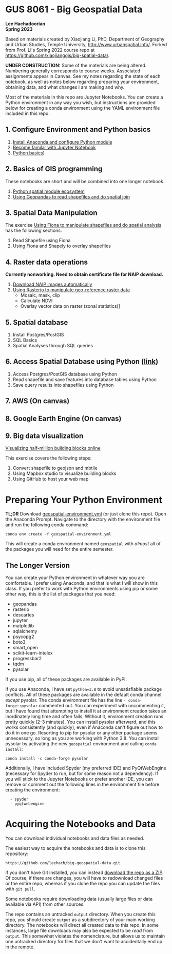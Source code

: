# GUS 8061 - Big Geospatial Data

**Lee Hachadoorian**\
**Spring 2023**

Based on materials created by Xiaojiang Li, PhD, Department of Geography and Urban Studies, Temple University, <http://www.urbanspatial.info/>. Forked from Prof. Li's Spring 2022 course repo at <https://github.com/xiaojianggis/big-spatial-data/>.

**UNDER CONSTRUCTION:** Some of the materials are being altered. Numbering generally corresponds to course weeks. Associated assignments appear in Canvas. See my notes regarding the state of each notebook, as well as notes below regarding preparing your environment, obtaining data, and what changes I am making and why.

Most of the materials in this repo are Jupyter Notebooks. You can create a Python environment in any way you wish, but instructions are provided below for creating a conda environment using the YAML environment file included in this repo.

## 1. Configure Environment and Python basics

1. [Install Anaconda and configure Python module](lab1-basics-python-spatial-programing/install-anaconda.md)
2. [Become familar with Jupyter Notebook](lab1-basics-python-spatial-programing/jupyter-notebook.md)
3. [Python basics](01_basics_python_spatial_data.ipynb))

## 2. Basics of GIS programming

These notebooks are short and will be combined into one longer notebook.

1. [Python spatial module ecosystem](02-1_read_shapefile_gdal.ipynb)
2. [Using Geopandas to read shapefiles and do spatial join](02-3_geopandas_spatial_analysis.ipynb)

## 3. Spatial Data Manipulation

The exercise [Using Fiona to manipulate shapefiles and do spatial analysis](03_spatial_analysis_fiona_shapely.ipynb) has the following sections:

1. Read Shapefile using Fiona
2. Using Fiona and Shapely to overlay shapefiles

## 4. Raster data operations

**Currently nonworking. Need to obtain certificate file for NAIP download.**

1. [Download NAIP images automatically](04_naip_downloader.ipynb)
2. [Using Rasterio to manipulate geo-reference raster data](04_raster_data_manipulation.ipynb)
    * Mosaic, mask, clip
    * Calculate NDVI
    * Overlay vector data on raster (zonal statistics)]

## 5. Spatial database

1. Install Postgres/PostGIS
2. SQL Basics
3. Spatial Analyses through SQL queries

## 6. Access Spatial Database using Python ([link](lab6-access-db-python/querydb_python.ipynb))

1. Access Postgres/PostGIS database using Python
2. Read shapefile and save features into database tables using Python
3. Save query results into shapefiles using Python

## 7. AWS (On canvas)

## 8. Google Earth Engine (On canvas)

## 9. Big data visualization

[Visualizing half-million building blocks online](09_buildingblock_viz.md)

This exercise covers the following steps:

1. Convert shapefile to geojson and mbtile
2. Using Mapbox studio to visualize building blocks
3. Using GitHub to host your web map

# Preparing Your Python Environment

**TL;DR** Download [geospatial-environment.yml](geospatial-environment.yml) (or just clone this repo). Open the Anaconda Prompt. Navigate to the directory with the environment file and run the following conda command:

```
conda env create -f geospatial-environment.yml
```

This will create a conda environment named `geospatial` with *almost* all of the packages you will need for the entire semester.

## The Longer Version

You can create your Python environment in whatever way you are comfortable. I prefer using Anaconda, and that is what I will show in this class. If you prefer to work with Python environments using pip or some other way, this is the list of packages that you need:

- geopandas
- rasterio
- descartes
- jupyter
- matplotlib
- sqlalchemy
- psycopg2
- boto3
- smart_open
- scikit-learn-intelex
- progressbar2
- tqdm
- pysolar

If you use pip, all of these packages are available in PyPI.

If you use Anaconda, I have set `python=3.8` to avoid unsatisfiable package conflicts. All of these packages are available in the default conda channel *except* pysolar. The conda environment file has the line `- conda-forge::pysolar` commented out. You can experiment with uncommenting it, but I have found that attempting to install it at environment creation takes an inordinately long time and often fails. Without it, environment creation runs pretty quickly (2-3 minutes). You can install pysolar afterward, and this works consistently (and quickly), even if Anaconda can't figure out how to do it in one go. Resorting to pip for pysolar or any other package seems unnecessary, so long as you are working with Python 3.8. You can install pysolar by activating the new `geospatial` environment and calling `conda install`:

```
conda install -c conda-forge pysolar
```

Additionally, I have included Spyder (my preferred IDE) and PyQtWebEngine (necessary for Spyder to run, but for some reason not a dependency). If you will stick to the Jupyter Notebooks or prefer another IDE, you can remove or comment out the following lines in the environment file before creating the environment:

```
  - spyder
  - pyqtwebengine
```

# Acquiring the Notebooks and Data

You can download individual notebooks and data files as needed.

The easiest way to acquire the notebooks and data is to clone this repository:

```
https://github.com/leehach/big-geospatial-data.git
```

If you don't have Git installed, you can instead [download the repo as a ZIP](https://github.com/leehach/big-geospatial-data/archive/refs/heads/main.zip). Of course, if there are changes, you will have to redownload changed files or the entire repo, whereas if you clone the repo you can update the files with `git pull`.

Some notebooks require downloading data (usually large files or data available via API) from other sources.

The repo contains an untracked `output` directory. When you create this repo, you should create `output` as a subdirectory of your main working directory. The notebooks will direct all created data to this repo. In some instances, large file downloads may also be expected to be *read* from `output`. This somewhat violates the nomenclature, but allows us to maintain one untracked directory for files that we don't want to accidentally end up in the remote.

